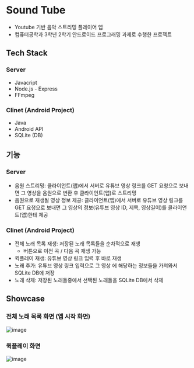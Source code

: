# Sound Tube
- Youtube 기반 음악 스트리밍 플레이어 앱
- 컴퓨터공학과 3학년 2학기 안드로이드 프로그래밍 과제로 수행한 프로젝트

## Tech Stack
### Server
- Javacript
- Node.js - Express
- FFmpeg
### Clinet (Android Project)
- Java
- Android API
- SQLite (DB)

## 기능
### Server
- 음원 스트리밍: 클라이언트(앱)에서 서버로 유튜브 영상 링크를 GET 요청으로 보내면 그 영상을 음원으로 변환 후 클라이언트(앱)로 스트리밍 
- 음원으로 재생될 영상 정보 제공: 클라이언트(앱)에서 서버로 유튜브 영상 링크를 GET 요청으로 보내면 그 영상의 정보(유튜브 영상 ID, 제목, 영상길이)를 클라이언트(앱)한테 제공
### Clinet (Android Project)
- 전체 노래 목록 재생: 저장된 노래 목록들을 순차적으로 재생
  - 버튼으로 이전 곡 / 다음 곡 재생 가능
- 퀵플레이 재생: 유튜브 영상 링크 입력 후 바로 재생
- 노래 추가:  유튜브 영상 링크 입력으로 그 영상 에 해당하는 정보들을 가져와서 SQLite DB에 저장
- 노래 삭제: 저장된 노래들중에서 선택된 노래들을 SQLite DB에서 삭제

## Showcase
### 전체 노래 목록 화면 (앱 시작 화면)
![image](https://github.com/user-attachments/assets/1c15407e-560a-42db-8468-76e1f3e6b0ed)

### 퀵플레이 화면
![image](https://github.com/user-attachments/assets/463bb2c7-c8b7-4a0d-a95f-367d7da3e295)



